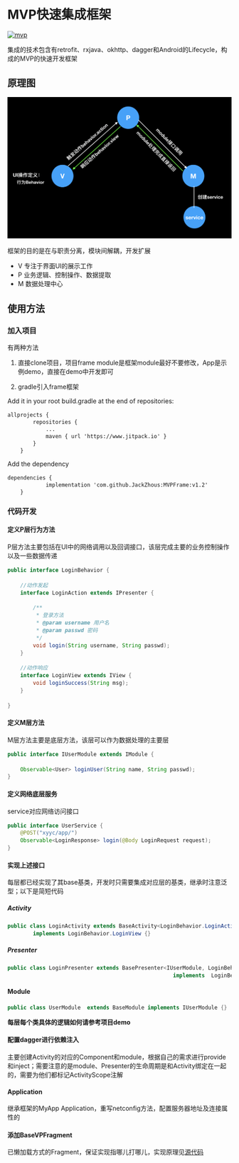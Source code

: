 # MVP快速集成框架

[![mvp](https://www.jitpack.io/v/JackZhous/MVPFrame.svg)](https://www.jitpack.io/#JackZhous/MVPFrame)

集成的技术包含有retrofit、rxjava、okhttp、dagger和Android的Lifecycle，构成的MVP的快速开发框架

## 原理图

![mvp1.png](mvp1.png)

框架的目的是在与职责分离，模块间解耦，开发扩展

+ V 专注于界面UI的展示工作
+ P 业务逻辑、控制操作、数据提取
+ M 数据处理中心

## 使用方法

### 加入项目

有两种方法

1. 直接clone项目，项目frame module是框架module最好不要修改，App是示例demo，直接在demo中开发即可

2. gradle引入frame框架

Add it in your root build.gradle at the end of repositories:

```
allprojects {
		repositories {
			...
			maven { url 'https://www.jitpack.io' }
		}
	}
```

 Add the dependency
```
dependencies {
	        implementation 'com.github.JackZhous:MVPFrame:v1.2'
	}
```

### 代码开发

#### 定义P层行为方法

P层方法主要包括在UI中的网络调用以及回调接口，该层完成主要的业务控制操作以及一些数据传递

```java
public interface LoginBehavior {

    //动作发起
    interface LoginAction extends IPresenter {

        /**
         * 登录方法
         * @param username 用户名
         * @param passwd 密码
         */
        void login(String username, String passwd);
    }

    //动作响应
    interface LoginView extends IView {
        void loginSuccess(String msg);
    }

}
```

#### 定义M层方法

M层方法主要是底层方法，该层可以作为数据处理的主要层

```java
public interface IUserModule extends IModule {

    Observable<User> loginUser(String name, String passwd);
}
```

#### 定义网络底层服务

service对应网络访问接口

```java
public interface UserService {
    @POST("xyyc/app/")
    Observable<LoginResponse> login(@Body LoginRequest request);
}
```

#### 实现上述接口

每层都已经实现了其base基类，开发时只需要集成对应层的基类，继承时注意泛型；以下是简短代码

##### Activity

```java
public class LoginActivity extends BaseActivity<LoginBehavior.LoginAction> 
        implements LoginBehavior.LoginView {}
```

##### Presenter

```java
public class LoginPresenter extends BasePresenter<IUserModule, LoginBehavior.LoginView>
                                                    implements  LoginBehavior.LoginAction{}
```

#### Module

```java
public class UserModule  extends BaseModule implements IUserModule {}
```

__每层每个类具体的逻辑如何请参考项目demo__

#### 配置dagger进行依赖注入

主要创建Activity的对应的Component和module，根据自己的需求进行provide和inject；需要注意的是module、Presenter的生命周期是和Activity绑定在一起的，需要为他们都标记ActivityScope注解


#### Application

继承框架的MyApp Application，重写netconfig方法，配置服务器地址及连接属性的

#### 添加BaseVPFragment

已懒加载方式的Fragment，保证实现指哪儿打哪儿，实现原理见[源代码][1]

[1]:www.baidu.com
